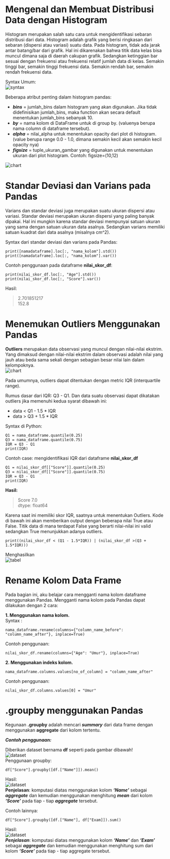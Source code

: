 # Mengenal dan Membuat Distribusi Data dengan Histogram

Histogram merupakan salah satu cara untuk mengidentifikasi sebaran distribusi dari data. Histogram adalah grafik yang berisi ringkasan dari sebaran (dispersi atau variasi) suatu data. Pada histogram, tidak ada jarak antar batang/bar dari grafik. Hal ini dikarenakan bahwa titik data kelas bisa muncul dimana saja di daerah cakupan grafik. Sedangkan ketinggian bar sesuai dengan frekuensi atau frekuensi relatif jumlah data di kelas. Semakin tinggi bar, semakin tinggi frekuensi data. Semakin rendah bar, semakin rendah frekuensi data.

Syntax Umum: <br>
![syntax](img/syntax_histogram.png)

Beberapa atribut penting dalam histogram pandas:

- **_bins_** = jumlah_bins dalam histogram yang akan digunakan. Jika tidak didefinisikan jumlah_bins, maka function akan secara default menentukan jumlah_bins sebanyak 10.
- **_by_** = nama kolom di DataFrame untuk di group by. (valuenya berupa nama column di dataframe tersebut).
- **_alpha_** = nilai_alpha untuk menentukan opacity dari plot di histogram. (value berupa range 0.0 - 1.0, dimana semakin kecil akan semakin kecil opacity nya)
- **_figsize_** = tuple_ukuran_gambar yang digunakan untuk menentukan ukuran dari plot histogram. Contoh: figsize=(10,12)

![chart](img/chart_histogram.png)

# Standar Deviasi dan Varians pada Pandas

Varians dan standar deviasi juga merupakan suatu ukuran dispersi atau variasi. Standar deviasi merupakan ukuran dispersi yang paling banyak dipakai. Hal ini mungkin karena standar deviasi mempunyai satuan ukuran yang sama dengan satuan ukuran data asalnya. Sedangkan varians memiliki satuan kuadrat dari data asalnya (misalnya cm^2).<br>

Syntax dari standar deviasi dan varians pada Pandas:<br>

```
print([namadataframe].loc[:, "nama_kolom"].std())
print([namadataframe].loc[:, "nama_kolom"].var())
```

Contoh penggunaan pada dataframe **nilai_skor_df**:

```
print(nilai_skor_df.loc[:, "Age"].std())
print(nilai_skor_df.loc[:, "Score"].var())
```

Hasil: <br>

> 2.701851217 <br>
> 152.8

# Menemukan Outliers Menggunakan Pandas

**Outliers** merupakan data observasi yang muncul dengan nilai-nilai ekstrim. Yang dimaksud dengan nilai-nilai ekstrim dalam observasi adalah nilai yang jauh atau beda sama sekali dengan sebagian besar nilai lain dalam kelompoknya.<br>
![chart](img/chart_outliers.png)<br>

Pada umumnya, outliers dapat ditentukan dengan metric IQR (interquartile range).<br>

Rumus dasar dari IQR: Q3 - Q1. Dan data suatu observasi dapat dikatakan outliers jika memenuhi kedua syarat dibawah ini:<br>

- data < Q1 - 1.5 \* IQR
- data > Q3 + 1.5 \* IQR <br>

Syntax di Python:<br>

```
Q1 = nama_dataframe.quantile(0.25)
Q3 = nama_dataframe.quantile(0.75)
IQR = Q3 - Q1
print(IQR)
```

Contoh case: mengidentifikasi IQR dari dataframe **nilai_skor_df**

```
Q1 = nilai_skor_df[["Score"]].quantile(0.25)
Q3 = nilai_skor_df[["Score"]].quantile(0.75)
IQR = Q3 - Q1
print(IQR)
```

**Hasil:**<br>

> Score 7.0 <br>
> dtype: float64 <br>

Karena saat ini memiliki skor IQR, saatnya untuk menentukan Outliers. Kode di bawah ini akan memberikan output dengan beberapa nilai True atau False. Titik data di mana terdapat False yang berarti nilai-nilai ini valid sedangkan True menunjukkan adanya outliers.

```
print((nilai_skor_df < (Q1 - 1.5*IQR)) | (nilai_skor_df >(Q3 + 1.5*IQR)))
```

Menghasilkan<br>
![tabel](img/output_iqr.png)

# Rename Kolom Data Frame

Pada bagian ini, aku belajar cara mengganti nama kolom dataframe menggunakan Pandas. Mengganti nama kolom pada Pandas dapat dilakukan dengan 2 cara:<br>

**1. Menggunakan nama kolom.** <br>
Syntax :

```
nama_dataframe.rename(columns={"column_name_before": "column_name_after"}, inplace=True)
```

Contoh penggunaan:<br>

```
nilai_skor_df.rename(columns={"Age": "Umur"}, inplace=True)
```

**2. Menggunakan indeks kolom.** <br>

```
nama_dataframe.columns.values[no_of_column] = "column_name_after"
```

Contoh penggunaan:<br>

```
nilai_skor_df.columns.values[0] = "Umur"
```

# .groupby menggunakan Pandas

Kegunaan **.groupby** adalah mencari **_summary_** dari data frame dengan menggunakan **aggregate** dari kolom tertentu.

**_Contoh penggunaan:_**

Diberikan dataset bernama **df** seperti pada gambar dibawah!<br>
![dataset](img/dataset_df.png)<br>
Penggunaan groupby:

```
df["Score"].groupby([df.["Name"]]).mean()
```

Hasil:<br>
![dataset](img/dataset_output.png)<br>
**Penjelasan**: komputasi diatas menggunakan kolom **_‘Name’_** sebagai **_aggregate_** dan kemudian menggunakan menghitung **_mean_** dari kolom **_‘Score’_** pada tiap - tiap **_aggregate_** tersebut.<br>

Contoh lainnya:<br>

```
df["Score"].groupby([df.["Name"], df["Exam]]).sum()
```

Hasil:<br>
![dataset](img/dataset_output2.png)<br>
**_Penjelasan_**: komputasi diatas menggunakan kolom **_‘Name’_** dan **_‘Exam’_** sebagai **_aggregate_** dan kemudian menggunakan menghitung sum dari kolom **_‘Score’_** pada tiap - tiap aggregate tersebut.
